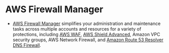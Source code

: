 # AWS Firewall Manager
- [AWS Firewall Manager](https://docs.aws.amazon.com/waf/latest/developerguide/fms-chapter.html) simplifies your administration and maintenance tasks across multiple accounts and resources for a variety of protections, including [AWS WAF](AWSWAF.md), [AWS Shield Advanced](AWSShield.md), Amazon VPC security groups, AWS Network Firewall, and [Amazon Route 53 Resolver DNS Firewall](../../1_NetworkingAndContentDelivery/1_EdgeNetworking/AmazonRoute53/Readme.md). 